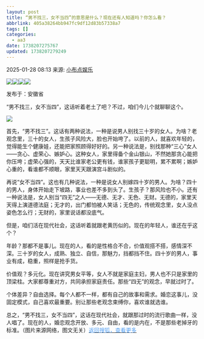 ```yaml
---
layout: post
title: “男不找三，女不当四”的意思是什么？现在还有人知道吗？你怎么看？
abbrlink: 405a38264bb947fc9df12d83b57338a7
tags: []
categories:
  - aa3
date: 1738207275767
updated: 1738207279249
---
```


2025-01-28 08:13 来源: [小布点娱乐](https://www.sohu.com/a/854011071_120020376?scm=10008.1479_13-1479_13-68_68.0-3345003.0.0\&spm=smpc.content-abroad.fd-d.8.1738206681892QRSreaO)

![](/resources/bdb8ea7506c44707a688a4e37659d303.png)[![](/resources/19a4da657cfa4af182986fc0a2f09a88.png)](http://service.weibo.com/share/share.php?url=https%3A%2F%2Fwww.sohu.com%2Fa%2F854011071_120020376%3Fscm%3D10008.1479_13-1479_13-68_68.0-3345003.0.0%26spm%3Dsmpc.content-abroad.fd-d.8.1738206681892QRSreaO\&title=%E2%80%9C%E7%94%B7%E4%B8%8D%E6%89%BE%E4%B8%89%EF%BC%8C%E5%A5%B3%E4%B8%8D%E5%BD%93%E5%9B%9B%E2%80%9D%E7%9A%84%E6%84%8F%E6%80%9D%E6%98%AF%E4%BB%80%E4%B9%88%EF%BC%9F%E7%8E%B0%E5%9C%A8%E8%BF%98%E6%9C%89%E4%BA%BA%E7%9F%A5%E9%81%93%E5%90%97%EF%BC%9F%E4%BD%A0%E6%80%8E%E4%B9%88%E7%9C%8B%EF%BC%9F_%E5%A5%B3%E4%BA%BA_%E7%94%B7%E4%BA%BA_%E8%A7%82%E5%BF%B5\&searchPic=true\&pic=//q5.itc.cn/images01/20250128/2f029dc172dd4928847f81e4f29bbb64.jpeg\&appkey=2890110694)[![](/resources/43cfdab4ed9c4009b24df3003eb84343.png)](http://sns.qzone.qq.com/cgi-bin/qzshare/cgi_qzshare_onekey?url=https%3A%2F%2Fwww.sohu.com%2Fa%2F854011071_120020376%3Fscm%3D10008.1479_13-1479_13-68_68.0-3345003.0.0%26spm%3Dsmpc.content-abroad.fd-d.8.1738206681892QRSreaO)![](/resources/0a5667d8405b43e08ad07ca9980df22f.png)

发布于：安徽省

“男不找三，女不当四”，这话听着老土了吧？不过，咱们今儿个就聊聊这个。

![](/resources/81da9f8cdd4e4a00869eebb26ebeb228.jpeg)

首先，“男不找三”。这话有两种说法，一种是说男人别找三十岁的女人。为啥？老观念里，三十的女人，生孩子风险大，脸也开始垮了。以前的人，就喜欢年轻的，觉得能生个健康娃，还能把家照顾得好好的。另一种说法是，别找那种“三心”女人——贪心、虚荣心、嫉妒心。这种女人，家里得备个金山银山，不然她那贪心能把你压垮；虚荣心强的，天天比谁家老公更有钱，谁家孩子更聪明，累不累啊；嫉妒心重的，看谁都不顺眼，家里天天跟演宫斗剧似的。

再说“女不当四”。这也有几种说法，一种是说女人别嫁四十岁的男人。为啥？四十的男人，身体开始走下坡路，事业也差不多到头了。生孩子？那风险也不小。还有一种说法是，女人别当“四无”之人——无德、无才、无色、无财。无德的，家里天天得上演道德法庭；无才的，出门都怕被人笑话；无色的，传统观念里，女人没点姿色怎么行；无财的，家里说话都没底气。

但是，咱们活在现代社会，这话听着就跟老黄历似的。现在的年轻人，谁还在乎这个？

年龄？那都不是事儿。现在的人，看的是性格合不合，价值观搭不搭，感情深不深。三十岁的女人，成熟、独立、自信，那魅力，挡都挡不住。四十岁的男人，事业有成，稳重，照样是抢手货。

价值观？多元化。现在讲究男女平等，女人不就是家庭主妇，男人也不只是家里的顶梁柱。大家都尊重对方，共同承担家庭责任。那些“四无”的观念，早就过时了。

个体差异？自由选择。每个人都不一样，都有自己的故事和需求。婚恋这事儿，没固定模式，自己喜欢最重要。别让那些老观念束缚你，喜欢谁就选谁。

总之，“男不找三，女不当四”，这话在现代社会，就跟那过时的流行歌曲一样，没人唱了。现在的人，婚恋观念开放、多元、自由，看的是内在，不是那些老掉牙的标准。（图片来源网络，图文无关）<ins><span style="color: #539ff3;">返回搜狐，查看更多</span></ins>
